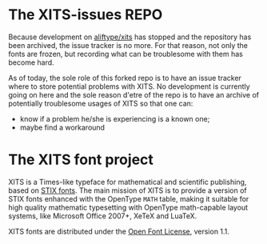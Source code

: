 The XITS-issues REPO
====================

Because development on [aliftype/xits](https://github.com/aliftype/xits) has
stopped and the repository has been archived, the issue tracker is no more.
For that reason, not only the fonts are frozen, but recording what can be
troublesome with them has become hard.

As of today, the sole role of this forked repo is to have an issue tracker where
to store potential problems with XITS.  No development is currently going on here
and the sole reason d'etre of the repo is to have an archive of potentially
troublesome usages of XITS so that one can:
- know if a problem he/she is experiencing is a known one;
- maybe find a workaround

The XITS font project
======================

XITS is a Times-like typeface for mathematical and scientific publishing, based
on [STIX fonts][1]. The main mission of XITS is to provide a version of STIX
fonts enhanced with the OpenType `MATH` table, making it suitable for high
quality mathematic typesetting with OpenType math-capable layout systems, like
Microsoft Office 2007+, XeTeX and LuaTeX.

XITS fonts are distributed under the [Open Font License][2], version 1.1.

[1]: https://www.stixfonts.org
[2]: https://scripts.sil.org/OFL
